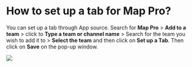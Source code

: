 # How to set up a tab for Map Pro?

<p class="no-margin">You can set up a tab through App source. Search for <b>Map Pro</b> &gt; <b>Add to a team</b> &gt; click to <b>Type a team or channel name</b> &gt; Search for the team you wish to add it to &gt; <b>Select the team</b> and then click on <b>Set up a Tab</b>. Then click on <b>Save</b> on the pop-up window.</p>
<p class="no-margin"></p>
<div class="intercom-container"><img src="/assets/img/teams-pro/image_118.png"></div>

<Intercom />
<Hubspot />
<Clarity />
<GoogleAnalytics />

